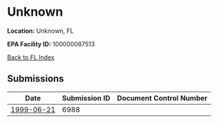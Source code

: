 # Unknown

**Location:** Unknown, FL

**EPA Facility ID:** 100000087513

[Back to FL Index](../../index.md)

## Submissions

| Date | Submission ID | Document Control Number |
|------|--------------|-------------------------|
| [1999-06-21](submissions/6988.md) | 6988 |  |
